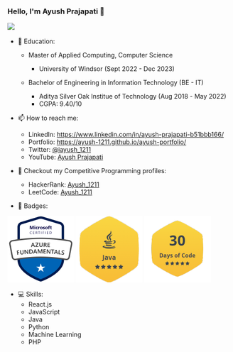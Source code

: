 ### Hello, I'm Ayush Prajapati 👋

<img src="https://github-readme-stats.vercel.app/api?username=Ayush-1211&&show_icons=true&title_color=ffffff&icon_color=bb2acf&text_color=daf7dc&bg_color=151515">

- 🏫 Education:
    - Master of Applied Computing, Computer Science
        - University of Windsor (Sept 2022 - Dec 2023)
        
    - Bachelor of Engineering in Information Technology (BE - IT)
        - Aditya Silver Oak Institue of Technology (Aug 2018 - May 2022)
        - CGPA: 9.40/10

- 📫 How to reach me:
    - LinkedIn: https://www.linkedin.com/in/ayush-prajapati-b51bbb166/
    - Portfolio: https://ayush-1211.github.io/ayush-portfolio/
    - Twitter: [@iayush_1211](https://twitter.com/iayush_1211?t=_qXJ2Vm5xcqpsmEO0Avdpg&s=09)
    - YouTube: [Ayush Prajapati](https://www.youtube.com/channel/UCUFXCEnX8Mhq_EEbYTWIJxQ/featured)
 
- 🚪 Checkout my Competitive Programming profiles:
    - HackerRank: [Ayush_1211](https://www.hackerrank.com/Ayush_1211)
    - LeetCode: [Ayush_1211](https://leetcode.com/Ayush_1211/)

- 🏅 Badges:


![Azure Fundamentals](images/microsoft-certified-azure-fundamentals.png)
![Java Gold Badge](images/Java-Gold-Badge.png)
![30 Days of Code](images/30-Days-of-Code.png)
    
- 💻 Skills: 
    - React.js
    - JavaScript
    - Java
    - Python
    - Machine Learning
    - PHP
 
